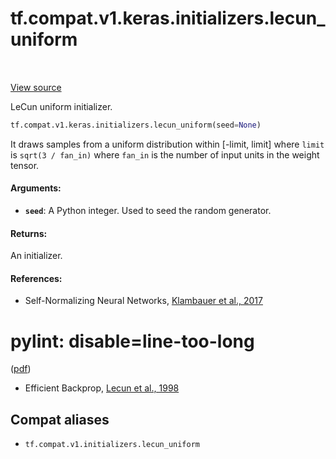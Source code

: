 <div itemscope itemtype="http://developers.google.com/ReferenceObject">
<meta itemprop="name" content="tf.compat.v1.keras.initializers.lecun_uniform" />
<meta itemprop="path" content="Stable" />
</div>

# tf.compat.v1.keras.initializers.lecun_uniform

<!-- Insert buttons and diff -->

<table class="tfo-notebook-buttons tfo-api" align="left">
</table>

<a target="_blank" href="/code/stable/tensorflow/python/ops/init_ops.py">View source</a>



LeCun uniform initializer.

``` python
tf.compat.v1.keras.initializers.lecun_uniform(seed=None)
```



<!-- Placeholder for "Used in" -->

It draws samples from a uniform distribution within [-limit, limit]
where `limit` is `sqrt(3 / fan_in)`
where `fan_in` is the number of input units in the weight tensor.

#### Arguments:


* <b>`seed`</b>: A Python integer. Used to seed the random generator.


#### Returns:

An initializer.



#### References:

- Self-Normalizing Neural Networks,
[Klambauer et al.,
2017](https://papers.nips.cc/paper/6698-self-normalizing-neural-networks)
# pylint: disable=line-too-long
([pdf](https://papers.nips.cc/paper/6698-self-normalizing-neural-networks.pdf))
- Efficient Backprop,
[Lecun et al., 1998](http://yann.lecun.com/exdb/publis/pdf/lecun-98b.pdf)


## Compat aliases

* `tf.compat.v1.initializers.lecun_uniform`

